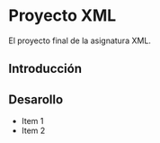 # Proyecto XML
El proyecto final de la asignatura XML.

## Introducción

## Desarollo
* Item 1
* Item 2
